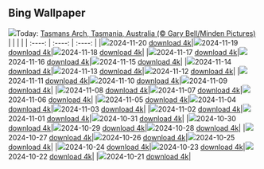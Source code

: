 ## Bing Wallpaper
![](./wallpaper/2024-11-20.jpg)Today: [Tasmans Arch, Tasmania, Australia (© Gary Bell/Minden Pictures)](./wallpaper/2024-11-20.jpg)
|      |      |      |
| :----: | :----: | :----: |
|![](./wallpaper/2024-11-20_sm.jpg)2024-11-20 [download 4k](./wallpaper/2024-11-20.jpg)|![](./wallpaper/2024-11-19_sm.jpg)2024-11-19 [download 4k](./wallpaper/2024-11-19.jpg)|![](./wallpaper/2024-11-18_sm.jpg)2024-11-18 [download 4k](./wallpaper/2024-11-18.jpg)|
|![](./wallpaper/2024-11-17_sm.jpg)2024-11-17 [download 4k](./wallpaper/2024-11-17.jpg)|![](./wallpaper/2024-11-16_sm.jpg)2024-11-16 [download 4k](./wallpaper/2024-11-16.jpg)|![](./wallpaper/2024-11-15_sm.jpg)2024-11-15 [download 4k](./wallpaper/2024-11-15.jpg)|
|![](./wallpaper/2024-11-14_sm.jpg)2024-11-14 [download 4k](./wallpaper/2024-11-14.jpg)|![](./wallpaper/2024-11-13_sm.jpg)2024-11-13 [download 4k](./wallpaper/2024-11-13.jpg)|![](./wallpaper/2024-11-12_sm.jpg)2024-11-12 [download 4k](./wallpaper/2024-11-12.jpg)|
|![](./wallpaper/2024-11-11_sm.jpg)2024-11-11 [download 4k](./wallpaper/2024-11-11.jpg)|![](./wallpaper/2024-11-10_sm.jpg)2024-11-10 [download 4k](./wallpaper/2024-11-10.jpg)|![](./wallpaper/2024-11-09_sm.jpg)2024-11-09 [download 4k](./wallpaper/2024-11-09.jpg)|
|![](./wallpaper/2024-11-08_sm.jpg)2024-11-08 [download 4k](./wallpaper/2024-11-08.jpg)|![](./wallpaper/2024-11-07_sm.jpg)2024-11-07 [download 4k](./wallpaper/2024-11-07.jpg)|![](./wallpaper/2024-11-06_sm.jpg)2024-11-06 [download 4k](./wallpaper/2024-11-06.jpg)|
|![](./wallpaper/2024-11-05_sm.jpg)2024-11-05 [download 4k](./wallpaper/2024-11-05.jpg)|![](./wallpaper/2024-11-04_sm.jpg)2024-11-04 [download 4k](./wallpaper/2024-11-04.jpg)|![](./wallpaper/2024-11-03_sm.jpg)2024-11-03 [download 4k](./wallpaper/2024-11-03.jpg)|
|![](./wallpaper/2024-11-02_sm.jpg)2024-11-02 [download 4k](./wallpaper/2024-11-02.jpg)|![](./wallpaper/2024-11-01_sm.jpg)2024-11-01 [download 4k](./wallpaper/2024-11-01.jpg)|![](./wallpaper/2024-10-31_sm.jpg)2024-10-31 [download 4k](./wallpaper/2024-10-31.jpg)|
|![](./wallpaper/2024-10-30_sm.jpg)2024-10-30 [download 4k](./wallpaper/2024-10-30.jpg)|![](./wallpaper/2024-10-29_sm.jpg)2024-10-29 [download 4k](./wallpaper/2024-10-29.jpg)|![](./wallpaper/2024-10-28_sm.jpg)2024-10-28 [download 4k](./wallpaper/2024-10-28.jpg)|
|![](./wallpaper/2024-10-27_sm.jpg)2024-10-27 [download 4k](./wallpaper/2024-10-27.jpg)|![](./wallpaper/2024-10-26_sm.jpg)2024-10-26 [download 4k](./wallpaper/2024-10-26.jpg)|![](./wallpaper/2024-10-25_sm.jpg)2024-10-25 [download 4k](./wallpaper/2024-10-25.jpg)|
|![](./wallpaper/2024-10-24_sm.jpg)2024-10-24 [download 4k](./wallpaper/2024-10-24.jpg)|![](./wallpaper/2024-10-23_sm.jpg)2024-10-23 [download 4k](./wallpaper/2024-10-23.jpg)|![](./wallpaper/2024-10-22_sm.jpg)2024-10-22 [download 4k](./wallpaper/2024-10-22.jpg)|
|![](./wallpaper/2024-10-21_sm.jpg)2024-10-21 [download 4k](./wallpaper/2024-10-21.jpg)|